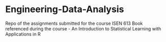 # Engineering-Data-Analysis

Repo of the assignments submitted for the course ISEN 613
Book referenced during the course - An Introduction to Statistical Learning with Applications in R
